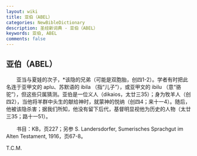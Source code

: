```yaml
---
layout: wiki
title: 亚伯（ABEL）
categories: NewBibleDictionary
description: 圣经新词典 - 亚伯（ABEL）
keywords: 亚伯, ABEL
comments: false
---
```


## 亚伯（ABEL）

　　亚当与夏娃的次子，*该隐的兄弟（可能是双胞胎，创四1-2）。学者有时把此名连于亚甲文的 aplu、苏默语的 ibila （指“儿子”），或亚甲文的 ibilu （意“骆驼”），但这些只属猜测。亚伯是一位义人（dikaios，太廿三35）；身为牧羊人（创四2），当他将羊群中头生的献给神时，就蒙神的悦纳（创四4；来十一4）。随后，他被该隐杀害；据我们所知，他没有留下后代，基督明显视他为历史的人物（太廿三35；路十一51）。

　　书目：KB，页227；另参 S. Landersdorfer, Sumerisches Sprachgut im Alten Testament, 1916，页67-8。

T.C.M.
